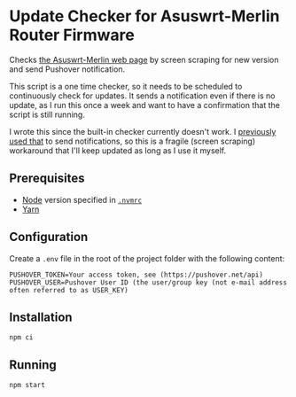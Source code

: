 # Update Checker for Asuswrt-Merlin Router Firmware

Checks [the Asuswrt-Merlin web page](https://www.asuswrt-merlin.net/) by screen scraping for new version and send Pushover notification.

This script is a one time checker, so it needs to be scheduled to continuously check for updates. It sends a notification even if there is no update, as I run this once a week and want to have a confirmation that the script is still running.

I wrote this since the built-in checker currently doesn't work. I [previously used that](https://www.henriksommerfeld.se/firmware-update-notifications-for-my-asus-router/) to send notifications, so this is a fragile (screen scraping) workaround that I'll keep updated as long as I use it myself.

## Prerequisites

- [Node](https://nodejs.org/en/) version specified in [`.nvmrc`](./.nvmrc)
- [Yarn](https://yarnpkg.com/)

## Configuration

Create a `.env` file in the root of the project folder with the following content:

```
PUSHOVER_TOKEN=Your access token, see (https://pushover.net/api)
PUSHOVER_USER=Pushover User ID (the user/group key (not e-mail address often referred to as USER_KEY)
```

## Installation

`npm ci`

## Running

`npm start`

